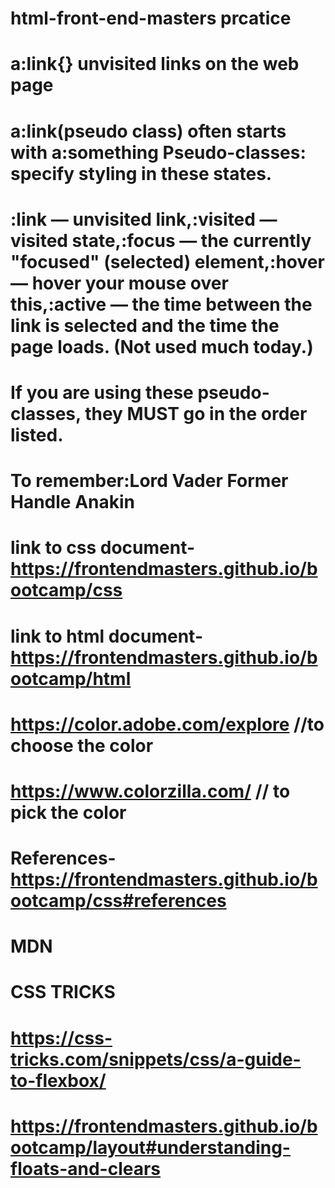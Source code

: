 # html-front-end-masters prcatice
# a:link{} unvisited links on the web page
# a:link(pseudo class) often starts with a:something Pseudo-classes: specify styling in these states.

# :link — unvisited link,:visited — visited state,:focus — the currently "focused" (selected) element,:hover — hover your mouse over this,:active — the time between the link is selected and the time the page loads. (Not used much today.)
# If you are using these pseudo-classes, they MUST go in the order listed.
# To remember:Lord Vader Former Handle Anakin
# link to css document-https://frontendmasters.github.io/bootcamp/css
# link to html document-https://frontendmasters.github.io/bootcamp/html
# https://color.adobe.com/explore //to choose the color
# https://www.colorzilla.com/ // to pick the color
# References-https://frontendmasters.github.io/bootcamp/css#references
# MDN
# CSS TRICKS
# https://css-tricks.com/snippets/css/a-guide-to-flexbox/
# https://frontendmasters.github.io/bootcamp/layout#understanding-floats-and-clears

